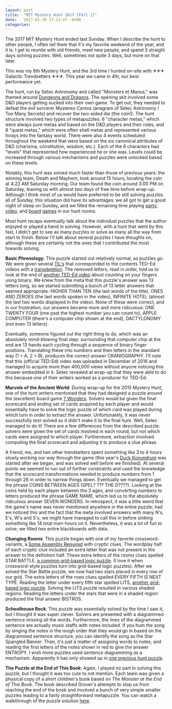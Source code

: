 ```yaml
---
layout: post
title:  "MIT Mystery Hunt 2017 [Part 1]"
date:   2017-01-20 17:12:47 -0500
categories:
---
```

The 2017 MIT Mystery Hunt ended last Sunday. When I describe the hunt to other people, I often tell them that it's my favorite weekend of the year, and it is. I get to reunite with old friends, meet new people, and spend 3 straight days solving puzzles. Well, sometimes not quite 3 days, but more on that later.

This was my 6th Mystery Hunt, and the 3rd time I hunted on-site with ✈✈✈ Galactic Trendsetters ✈✈✈. This year we came in 4th, our best performance yet.

The hunt, run by Setec Astronomy and called "Monsters et Manus," was themed around [Dungeons and Dragons](https://en.wikipedia.org/wiki/Dungeons_%26_Dragons). The opening skit involved some D&D players getting sucked into their own game. To get out, they needed to defeat the evil sorcerer Mystereo Cantos (anagram of Setec Astronomy / Too Many Secrets) and recover the two-sided die (the coin!). The hunt structure involved two types of metapuzzles: 6 "character metas," which were always pure metas and based on the D&D players and their roles, and 8 "quest metas," which were often shell metas and represented various forays into the fantasy world. There were also 4 events scheduled throughout the weekend that were based on the six canonical attributes of D&D (charisma, constitution, wisdom, etc.). Each of the 6 characters had "levels" that represented how experienced he or she was. Levels could be increased through various mechanisms and puzzles were unlocked based on these levels.

Notably, this hunt was solved much faster than those of previous years: the winning team, Death and Mayhem, took around 15 hours, locating the coin at 4:23 AM Saturday morning. Our team found the coin around 3:00 PM on Saturday, leaving us with almost two days of free time before wrap-up. Although I think most of us would have preferred to be still solving puzzles all of Sunday, this situation did have its advantages: we all got to get a good night of sleep on Sunday, and we filled the remaining time playing [party](http://jackbox.tv/), [video](http://www.keeptalkinggame.com/), and [board](https://boardgamegeek.com/boardgame/172308/broom-service) [games](http://tagpro.koalabeast.com/) in our hunt rooms.

Most hunt recaps eventually talk about the individual puzzles that the author enjoyed or played a hand in solving. However, with a hunt that went by this fast, I didn't get to see as many puzzles or solve as many all the way from start to finish. Below I'll talk about several puzzles I have thoughts on, although these are certainly not the ones that I contributed the most towards solving.

**Basic Phrenology**: This puzzle started out relatively normal, as puzzles go. We were given several [TIL's](www.reddit.com/r/todayilearned/) that corresponded to the contents TED-Ed videos with a [transdeletion](http://www.puzzlers.org/guide/remove.html). The removed letters, read in order, told us to look at the end of [another TED-Ed video](https://www.youtube.com/watch?v=UixU1oRW64Q) about counting on your fingers using binary. We knew from the meta that this puzzle's answer was 13 letters long, so we started submitting a bunch of 13 letter answers that seemed appropriate: HIGHER THAN TEN (the last words of the title), ONES AND ZEROES (the last words spoken in the video), INFINITE HOTEL (almost the last two words displayed in the video). None of these were correct, and in our frustration, our answers became more and more ridiculous: ONE TWENTY FOUR (one past the highest number you can count to), APPLE COMPUTER (there's a computer chip shown at the end), DACTYLONOMY (not even 13 letters).

Eventually, someone figured out the right thing to do, which was an absolutely mind-blowing final step: surrounding that computer chip at the end are 13 hands each cycling through a sequence of binary finger positions. Translating these into numbers and then letters in the standard way (1 = A, 2 = B), produces the correct answer CRANIOGRAPHY. I'll note that this (official TED-Ed) video was uploaded in December of 2016 and managed to acquire more than 400,000 views without anyone noticing this answer embedded in it. Setec revealed at wrap-up that they were able to do this because one of their writers worked as a producer for TED-Ed.

**Marvels of the Ancient World**: During wrap-up for the 2015 Mystery Hunt, one of the hunt writers mentioned that they had designed a puzzle around the (excellent) board game [7 Wonders](https://boardgamegeek.com/boardgame/68448/7-wonders). Solvers would be given the final scorecard and ending set of cards acquired by each player and would essentially have to solve the logic puzzle of which card was played during which turn in order to extract the answer. Unfortunately, it was never successfully test-solved so it didn't make it to the final hunt. Well, Setec managed to do it! There are a few differences from the described puzzle: solvers were given the set of cards involved in each round, but not which cards were assigned to which player. Furthermore, extraction involved computing the final scorecard and adjusting it to produce a clue phrase.

A friend, me, and two other trendsetters spent something like 3 to 4 hours slowly working our way through the game (this year's [Duck Konundrum](http://solutions.monsters-et-manus.com/hunt/puzzle/ye_olde_seventhe_duck_konundrum_the_cones_of_duckshire.html) was started after we began, and was solved well before we finished). At several points we seemed to run out of further constraints and used the knowledge that the scorecard transformations needed to produce numbers from 1 through 26 in order to narrow things down. Eventually we managed to get the phrase COINS BETWEEN AGES (SPEL? ??? THE D????). Looking at the coins held by each player between the 3 ages, and converting numbers to letters produced the phrase GAME NAME, which led us to the absolutely ridiculous answer SEVEN WONDERS. In retrospect, it was a little weird that the game's name was never mentioned anywhere in the entire puzzle; had we noticed this and the fact that the meta involved answers with many N's, E's, W's and S's, we might have managed to call this in before sinking something like 14 total man-hours on it. Nevertheless, it was a lot of fun to solve; we filled two entire blackboards with data.

**Changing Rooms**: This puzzle began with one of my favorite crossword-variants, a [Some Assembly Required](https://devjoe.appspot.com/huntindex/keyword/someassemblyrequired) with cryptic clues. The wordplay half of each cryptic clue included an extra letter that was not present in the answer to the definition half. These extra letters of the rooms clues spelled STAR BATTLE, [a common grid-based logic puzzle](https://www.wired.com/2010/12/dr-sudoku-prescribes-star-battle/). (I love it when crossword-style puzzles turn into grid-based logic puzzles). After we solved the Star Battle puzzle, we now had two stars placed in every row of our grid. The extra letters of the rows clues spelled EVERY FIFTH IS NEXT TYPE. Reading the letter under every fifth star spelled LITS, [another grid-based logic puzzle](https://www.gmpuzzles.com/blog/lits-rules-and-info/). Solving the LITS puzzle resulted in various shaded regions. Reading the letters under the stars that were in a shaded region produced the final answer BISTROS.

**Schoolhouse Rock**: This puzzle was essentially solved by the time I saw it, but I thought it was super clever. Solvers are presented with a diagrammed sentence missing all the words. Furthermore, the lines of the diagrammed sentence are actually music staffs with notes included. If you hum the song by singing the notes in the rough order that they would go in based on the diagrammed sentence structure, you can identify the song as the Star Spangled Banner. Then, it's just a matter of assigning words to notes, and reading the first letters of the notes shown in red to give the answer ENTROPY. I wish more puzzles used sentence diagramming as a mechanism. Apparently it has only showed up in [one previous hunt puzzle](https://devjoe.appspot.com/huntindex/puzzle/mit2011w4civilization20).

**The Puzzle at the End of This Book**: Again, I played no part in solving this puzzle, but I thought it was too cute to not mention. Each team was given a physical copy of a short children's book based on *The Monster at the End of This Book*. The book described Grover's attempts to stop us from reaching the end of the book and involved a bunch of very simple smaller puzzles leading to a fairly straightforward metapuzzle. You can watch a walkthrough of the puzzle solution [here](https://www.youtube.com/watch?v=GQsM7pLtUKs).
